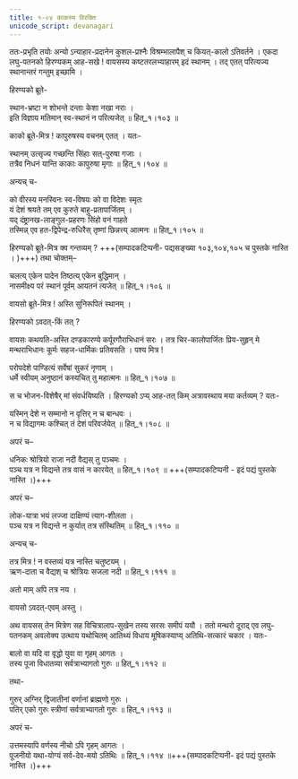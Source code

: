 ```yaml
---
title: १-०४ काकस्य विरक्तिः
unicode_script: devanagari
---
```


ततः-प्रभृति तयोः अन्यो ऽन्याहार-प्रदानेन कुशल-प्रश्नैः विश्रम्भालापैश् च कियत्-कालो ऽतिवर्तने । एकदा लघु-पतनको हिरण्यकम् आह-सखे ! वायसस्य कष्टतरलभ्याहारम् इदं स्थानम् । तद् एतत् परित्यज्य स्थानान्तरं गन्तुम् इच्छामि ।  

हिरण्यको ब्रूते-  

स्थान-भ्रष्टा न शोभन्ते दन्ताः केशा नखा नराः ।  
इति विज्ञाय मतिमान् स्व-स्थानं न परित्यजेत् ॥ हित्_१।१०३ ॥  

काको ब्रूते-मित्र ! कापुरुषस्य वचनम् एतत् । यतः-  

स्थानम् उत्सृज्य गच्छन्ति सिंहाः सत्-पुरुषा गजाः ।  
तत्रैव निधनं यान्ति काकाः कापुरुषा मृगाः ॥ हित्_१।१०४ ॥  

अन्यच् च-  

को वीरस्य मनस्विनः स्व-विषयः को वा विदेशः स्मृतः  
यं देशं श्रयते तम् एव कुरुते बाहु-प्रतापार्जितम् ।  
यद् दंष्ट्रानख-लाङ्गुल-प्रहरणः सिंहो वनं गाहते  
तस्मिन्न् एव हत-द्विपेन्द्र-रुधिरैस् तृष्णां छिन्नत्त्य् आत्मनः ॥ हित्_१।१०५ ॥  

हिरण्यको ब्रूते-मित्र क्व गन्तव्यम् ?   +++(सम्पादकटिप्पनी- पद्यसङ्ख्या १०३,१०४,१०५ च पुस्तके नास्ति । )+++) तथा चोक्तम्–  

चलत्य् एकेन पादेन तिष्ठत्य् एकेन बुद्धिमान् ।  
नासमीक्ष्य परं स्थानं पूर्वम् आयतनं त्यजेत् ॥ हित्_१।१०६ ॥  

वायसो ब्रूते-मित्र ! अस्ति सुनिरूपितं स्थानम् ।  

हिरण्यको ऽवदत्-किं तत् ?  

वायसः कथयति-अस्ति दण्डकारण्ये कर्पूरगौराभिधानं सरः । तत्र चिर-कालोपार्जितः प्रिय-सुहृन् मे मन्थराभिधानः कूर्मः सहज-धार्मिकः प्रतिवसति । पश्य मित्र !  

परोपदेशे पाण्डित्यं सर्वेषां सुकरं नृणाम् ।  
धर्मे स्वीयम् अनुष्ठानं कस्यचित् तु महात्मनः ॥ हित्_१।१०७ ॥  

स च भोजन-विशेषैर् मां संवर्धयिष्यति । हिरण्यको ऽप्य् आह-तत् किम् अत्रावस्थाय मया कर्तव्यम् ? यतः-  

यस्मिन् देशे न सम्मानो न वृत्तिर् न च बान्धवः ।  
न च विद्यागमः कश्चित् तं देशं परिवर्जयेत् ॥ हित्_१।१०८ ॥  

अपरं च–  

धनिकः श्रोत्रियो राजा नदी वैद्यस् तु पञ्चमः ।  
पञ्च यत्र न विद्यन्ते तत्र वासं न कारयेत् ॥ हित्_१।१०९ ॥ +++(सम्पादकटिप्पनी - इदं पद्यं पुस्तके नास्ति ।)+++  

अपरं च–  

लोक-यात्रा भयं लज्जा दाक्षिण्यं त्याग-शीलता ।  
पञ्च यत्र न विद्यन्ते न कुर्यात् तत्र संस्थितिम् ॥ हित्_१।११० ॥  

अन्यच् च-  

तत्र मित्र ! न वस्तव्यं यत्र नास्ति चतुष्टयम् ।  
ऋण-दाता च वैद्यश् च श्रोत्रियः सजला नदी ॥ हित्_१।१११ ॥  

अतो माम् अपि तत्र नय ।  

वायसो ऽवदत्-एवम् अस्तु ।  

अथ वायसस् तेन मित्रेण सह विचित्रालाप-सुखेन तस्य सरसः समीपं ययौ । ततो मन्थरो दूराद् एव लघु-पतनकम् अवलोक्य उत्थाय यथोचितम् आतिथ्यं विधाय मूषिकस्याप्य् अतिथि-सत्कारं चकार । यतः-  

बालो वा यदि वा वृद्धो युवा वा गृहम् आगतः ।  
तस्य पूजा विधातव्या सर्वत्राभ्यागतो गुरुः ॥ हित्_१।११२ ॥  

तथा-  

गुरुर् अग्निर् द्विजातीनां वर्णानां ब्राह्मणो गुरुः ।  
पतिर् एको गुरुः स्त्रीणां सर्वत्राभ्यागतो गुरुः ॥ हित्_१।११३ ॥  

अपरं च-  

उत्तमस्यापि वर्णस्य नीचो ऽपि गृहम् आगतः ।  
पूजनीयो यथा-योग्यं सर्व-देव-मयो ऽतिथिः ॥ हित्_१।११४ ॥+++(सम्पादकटिप्पनी- इदं पद्यं पुस्तके नास्ति ।)+++  
